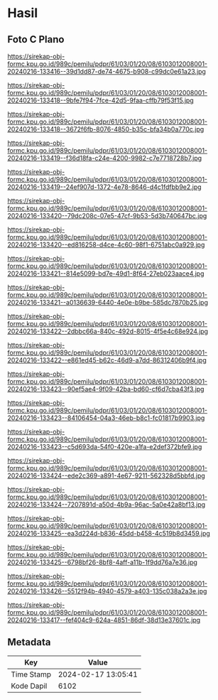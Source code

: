 # Hasil

## Foto C Plano

https://sirekap-obj-formc.kpu.go.id/989c/pemilu/pdpr/61/03/01/20/08/6103012008001-20240216-133416--39d1dd87-de74-4675-b908-c99dc0e61a23.jpg

https://sirekap-obj-formc.kpu.go.id/989c/pemilu/pdpr/61/03/01/20/08/6103012008001-20240216-133418--9bfe7f94-7fce-42d5-9faa-cffb79f53f15.jpg

https://sirekap-obj-formc.kpu.go.id/989c/pemilu/pdpr/61/03/01/20/08/6103012008001-20240216-133418--3672f6fb-8076-4850-b35c-bfa34b0a770c.jpg

https://sirekap-obj-formc.kpu.go.id/989c/pemilu/pdpr/61/03/01/20/08/6103012008001-20240216-133419--f36d18fa-c24e-4200-9982-c7e7718728b7.jpg

https://sirekap-obj-formc.kpu.go.id/989c/pemilu/pdpr/61/03/01/20/08/6103012008001-20240216-133419--24ef907d-1372-4e78-8646-d4c1fdfbb9e2.jpg

https://sirekap-obj-formc.kpu.go.id/989c/pemilu/pdpr/61/03/01/20/08/6103012008001-20240216-133420--79dc208c-07e5-47cf-9b53-5d3b740647bc.jpg

https://sirekap-obj-formc.kpu.go.id/989c/pemilu/pdpr/61/03/01/20/08/6103012008001-20240216-133420--ed816258-d4ce-4c60-98f1-6751abc0a929.jpg

https://sirekap-obj-formc.kpu.go.id/989c/pemilu/pdpr/61/03/01/20/08/6103012008001-20240216-133421--814e5099-bd7e-49d1-8f64-27eb023aace4.jpg

https://sirekap-obj-formc.kpu.go.id/989c/pemilu/pdpr/61/03/01/20/08/6103012008001-20240216-133421--a0136639-6440-4e0e-b9be-585dc7870b25.jpg

https://sirekap-obj-formc.kpu.go.id/989c/pemilu/pdpr/61/03/01/20/08/6103012008001-20240216-133422--2dbbc66a-840c-492d-8015-4f5e4c68e924.jpg

https://sirekap-obj-formc.kpu.go.id/989c/pemilu/pdpr/61/03/01/20/08/6103012008001-20240216-133422--e861ed45-b62c-46d9-a7dd-86312406b9f4.jpg

https://sirekap-obj-formc.kpu.go.id/989c/pemilu/pdpr/61/03/01/20/08/6103012008001-20240216-133423--90ef5ae4-9f09-42ba-bd60-cf6d7cba43f3.jpg

https://sirekap-obj-formc.kpu.go.id/989c/pemilu/pdpr/61/03/01/20/08/6103012008001-20240216-133423--84106454-04a3-46eb-b8c1-fc01817b9903.jpg

https://sirekap-obj-formc.kpu.go.id/989c/pemilu/pdpr/61/03/01/20/08/6103012008001-20240216-133423--c5d693da-54f0-420e-a1fa-e2def372bfe9.jpg

https://sirekap-obj-formc.kpu.go.id/989c/pemilu/pdpr/61/03/01/20/08/6103012008001-20240216-133424--ede2c369-a891-4e67-9211-562328d5bbfd.jpg

https://sirekap-obj-formc.kpu.go.id/989c/pemilu/pdpr/61/03/01/20/08/6103012008001-20240216-133424--7207891d-a50d-4b9a-96ac-5a0e42a8bf13.jpg

https://sirekap-obj-formc.kpu.go.id/989c/pemilu/pdpr/61/03/01/20/08/6103012008001-20240216-133425--ea3d224d-b836-45dd-b458-4c519b8d3459.jpg

https://sirekap-obj-formc.kpu.go.id/989c/pemilu/pdpr/61/03/01/20/08/6103012008001-20240216-133425--6798bf26-8bf8-4aff-a11b-1f9dd76a7e36.jpg

https://sirekap-obj-formc.kpu.go.id/989c/pemilu/pdpr/61/03/01/20/08/6103012008001-20240216-133426--5512f94b-4940-4579-a403-135c038a2a3e.jpg

https://sirekap-obj-formc.kpu.go.id/989c/pemilu/pdpr/61/03/01/20/08/6103012008001-20240216-133417--fef404c9-624a-4851-86df-38d13e37601c.jpg


## Metadata

| Key        | Value               |
| ---------- | ------------------- |
| Time Stamp | 2024-02-17 13:05:41 |
| Kode Dapil | 6102                |



